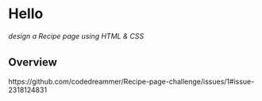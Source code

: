 <h1>Hello</h1>
<p><h6>design a Recipe page using HTML & CSS</h6></p>
<H2>Overview</H2>
https://github.com/codedreammer/Recipe-page-challenge/issues/1#issue-2318124831

